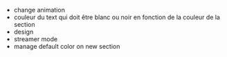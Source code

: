 * change animation
* couleur du text qui doit être blanc ou noir en fonction de la couleur de la section
* design
* streamer mode
* manage default color on new section